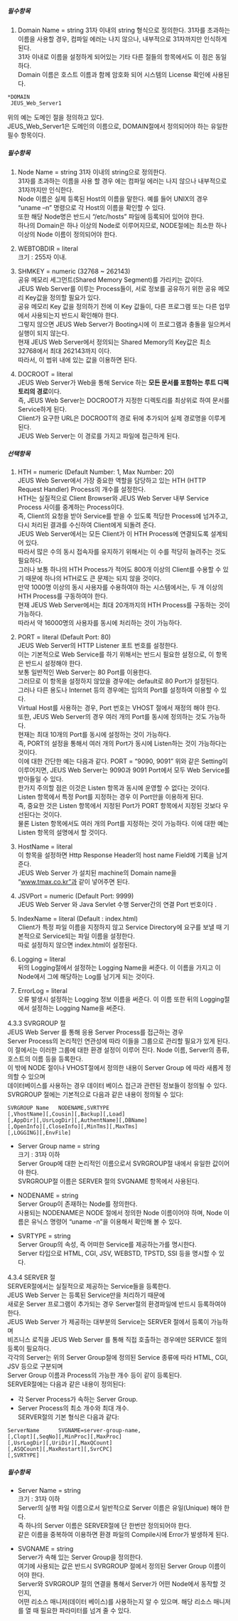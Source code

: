 
##### 필수항목
1)	Domain Name = string
31자 이내의 string 형식으로 정의한다. 31자를 초과하는 이름을 사용할 경우, 컴파일 에러는 나지 않으나, 내부적으로 31자까지만 인식하게 된다.  
31자 이내로 이름을 설정하게 되어있는 기타 다른 절들의  항목에서도 이 점은 동일하다.  
Domain 이름은 호스트 이름과 함께 암호화 되어 시스템의 License 확인에 사용된다.  
~~~
*DOMAIN
 JEUS_Web_Server1
~~~
위의 예는 도메인 절을 정의하고 있다.  
JEUS_Web_Server1은 도메인의 이름으로, DOMAIN절에서 정의되어야 하는 유일한 필수 항목이다.   


##### 필수항목
1)	Node Name = string 31자 이내의 string으로 정의한다.  
31자를 초과하는 이름을 사용 할 경우 에는 컴파일 에러는 나지 않으나 내부적으로 31자까지만 인식한다.  
Node 이름은 실제 등록된 Host의 이름을 말한다. 예를 들어 UNIX의 경우 “uname –n” 명령으로 각 Host의 이름을 확인할 수 있다.   
또한 해당 Node명은 반드시 “/etc/hosts” 파일에 등록되어 있어야 한다.   
하나의 Domain은 하나 이상의 Node로 이루어지므로, NODE절에는 최소한 하나 이상의 Node 이름이 정의되어야 한다.  
2)	WEBTOBDIR = literal  
크기 : 255자 이내.  
3)	SHMKEY = numeric (32768 ~ 262143)  
공유 메모리 세그먼트(Shared Memory Segment)를 가리키는 값이다.  
JEUS Web Server를 이루는 Process들이, 서로 정보를 공유하기 위한 공유 메모리 Key값을 정의할 필요가 있다.  
공유 메모리 Key 값을 정의하기 전에 이 Key 값들이, 다른 프로그램 또는 다른 업무에서 사용되는지 반드시 확인해야 한다.  
그렇지 않으면 JEUS Web Server가 Booting시에 이 프로그램과 충돌을 일으켜서 실행이 되지 않는다.   
현재 JEUS Web Server에서 정의되는 Shared Memory의 Key값은 최소 32768에서 최대 262143까지 이다.  
따라서, 이 범위 내에 있는 값을 이용하면 된다.  

4)	DOCROOT = literal  
JEUS Web Server가 Web을 통해 Service 하는 **모든 문서를 포함하는 루트 디렉토리의 경로**이다.  
즉, JEUS Web Server는 DOCROOT가 지정한 디렉토리를 최상위로 하여 문서를 Service하게 된다.  
Client가 요구한 URL은 DOCROOT의 경로 뒤에 추가되어 실제 경로명을 이루게 된다.   
JEUS Web Server는 이 경로를 가지고 파일에 접근하게 된다.   

##### 선택항목
1)	HTH = numeric	(Default Number: 1, Max Number: 20)  
JEUS Web Server에서 가장 중요한 역할을 담당하고 있는 HTH (HTTP Request Handler) Process의 개수를 설정한다.  
HTH는 실질적으로 Client Browser와 JEUS Web Server 내부 Service Process 사이를 중계하는 Process이다.  
즉, Client의 요청을 받아 Service를 받을 수 있도록 적당한 Process에 넘겨주고, 다시 처리된 결과를 수신하여 Client에게 되돌려 준다.  
JEUS Web Server에서는 모든 Client가 이 HTH Process에 연결되도록 설계되어 있다.  
따라서 많은 수의 동시 접속자를 유지하기 위해서는 이 수를 적당히 늘려주는 것도 필요하다.  
그러나 보통 하나의 HTH Process가 적어도 800개 이상의 Client를 수용할 수 있기 때문에 하나의 HTH로도 큰 문제는 되지 않을 것이다.  
만약 1000명 이상의 동시 사용자를 수용하여야 하는 시스템에서는, 두 개 이상의 HTH Process를 구동하여야 한다.  
현재 JEUS Web Server에서는 최대 20개까지의 HTH Process를 구동하는 것이 가능하다.  
따라서 약 16000명의 사용자를 동시에 처리하는 것이 가능하다.  

2)	PORT = literal	(Default Port: 80)  
JEUS Web Server의 HTTP Listener 포트 번호를 설정한다.  
이는 기본적으로 Web Service를 하기 위해서는 반드시 필요한 설정으로, 이 항목은 반드시 설정해야 한다.  
보통 일반적인 Web Server는 80 Port를 이용한다.  
그러므로 이 항목을 설정하지 않았을 경우에는 default로 80 Port가 설정된다.  
그러나 다른 용도나 Internet 등의 경우에는 임의의 Port를 설정하여 이용할 수 있다.  
Virtual Host를 사용하는 경우, Port 번호는 VHOST 절에서 재정의 해야 한다.  
또한, JEUS Web Server의 경우 여러 개의 Port를 동시에 정의하는 것도 가능하다.  
현재는 최대 10개의 Port를 동시에 설정하는 것이 가능하다.  
즉, PORT의 설정을 통해서 여러 개의 Port가 동시에 Listen하는 것이 가능하다는 것이다.  
이에 대한 간단한 예는 다음과 같다.
PORT = “9090, 9091”
위와 같은 Setting이 이루어지면, JEUS Web Server는 9090과 9091 Port에서 모두 Web Service를 받아들일 수 있다.   
한가지 주의할 점은 이것은 Listen 항목과 동시에 운영할 수 없다는 것이다.  
Listen 항목에서 특정 Port를 지정하는 경우 이 Port만을 이용하게 된다.  
즉, 중요한 것은 Listen 항목에서 지정된 Port가 PORT 항목에서 지정된 것보다 우선된다는 것이다.  
물론 Listen 항목에서도 여러 개의 Port를 지정하는 것이 가능하다. 이에 대한 예는 Listen 항목의 설명에서 할 것이다.  

7)	HostName = literal  
이 항목을 설정하면 Http Response Header의 host name Field에 기록을 남겨준다.  
JEUS Web Server 가 설치된 machine의 Domain name을 “www.tmax.co.kr”과 같이 넣어주면 된다.  

8)	JSVPort = numeric 	(Default Port: 9999)  
JEUS Web Server 와 Java Servlet 수행 Server간의 연결 Port 번호이다 .  

20)	IndexName = literal (Default : index.html)  
Client가 특정 파일 이름을 지정하지 않고 Service Directory에 요구를 보낼 때 기본적으로 Service되는 파일 이름을 설정한다.   
따로 설정하지 않으면 index.html이 설정된다.    

26)	Logging = literal  
뒤의 Logging절에서 설정하는 Logging Name을 써준다. 이 이름을 가지고 이 Node에서 그에 해당하는 Log를 남기게 되는 것이다.  

28)	ErrorLog = literal  
오류 발생시 설정하는 Logging 정보 이름을 써준다. 이 이름 또한 뒤의 Logging절에서 설정하는 Logging Name을 써준다.  

4.3.3	SVRGROUP 절  
JEUS Web Server 를 통해 응용 Server Process를 접근하는 경우  
Server Process의 논리적인 연관성에 따라 이들을 그룹으로 관리할 필요가 있게 된다.  
이 절에서는 이러한 그룹에 대한 환경 설정이 이루어 진다. Node 이름, Server의 종류, 호스트의 이름 등을 등록한다.   
이 밖에 NODE 절이나 VHOST절에서 정의한 내용이 Server Group 에 따라 새롭게 정의할 수 있으며  
데이터베이스를 사용하는 경우 데이터 베이스 접근과 관련된 정보들이 정의될 수 있다.  
SVRGROUP 절에는 기본적으로 다음과 같은 내용이 정의될 수 있다:  
~~~
SVRGROUP Name	NODENAME,SVRTYPE
[,VhostName][,Cousin][,Backup][,Load]
[,AppDir][,UsrLogDir][,AuthentName][,DBName]
[,OpenInfo][,CloseInfo][,MinTms][,MaxTms]
[,LOGGING][,EnvFile]
~~~

 - Server Group name = string  
크기 : 31자 이하  
Server Group에 대한 논리적인 이름으로서 SVRGROUP절 내에서 유일한 값이어야 한다.  
SVRGROUP절 이름은 SERVER 절의 SVGNAME 항목에서 사용된다.  

 - NODENAME = string  
Server Group이 존재하는 Node를 정의한다.  
사용되는 NODENAME은 NODE 절에서 정의한 Node 이름이어야 하며, Node 이름은 유닉스 명령어 “uname -n”을 이용해서 확인해 볼 수 있다.  

- SVRTYPE = string  
Server Group의 속성, 즉 어떠한 Service를 제공하는가를 명시한다.  
Server 타입으로 HTML, CGI, JSV, WEBSTD, TPSTD, SSI 등을 명시할 수 있다.  

4.3.4	SERVER 절  
SERVER절에서는 실질적으로 제공하는 Service들을 등록한다.  
JEUS Web Server 는 등록된 Service만을 처리하기 때문에  
새로운 Server 프로그램이 추가되는 경우 Server절의 환경파일에 반드시 등록하여야 한다.  
JEUS Web Server 가 제공하는 대부분의 Service는 SERVER 절에서 등록이 가능하며  
비즈니스 로직을 JEUS Web Server 를 통해 직접 호출하는 경우에만 SERVICE 절의 등록이 필요하다.  
각각의 Server는 위의 Server Group절에 정의된 Service 종류에 따라 HTML, CGI, JSV 등으로 구분되며  
Server Group 이름과 Process의 가능한 개수 등이 같이 등록된다.   
SERVER절에는 다음과 같은 내용이 정의된다:   

- 각 Server Process가 속하는 Server Group.  
- Server Process의 최소 개수와 최대 개수.  
SERVER절의 기본 형식은 다음과 같다:  
~~~
ServerName		SVGNAME=server-group-name,
[,Clopt][,SeqNo][,MinProc][,MaxProc]
[,UsrLogDir][,UriDir][,MaxQCount]
[,ASQCount][,MaxRestart][,SvrCPC]
[,SVRTYPE]
~~~

##### 필수항목
 - Server Name = string   
크기 :  31자 이하   
Server의 실행 파일 이름으로서 일반적으로 Server 이름은 유일(Unique) 해야 한다.  
즉 하나의 Server 이름은 SERVER절에 단 한번만 정의되어야 한다.  
같은 이름을 중복하여 이용하면 환경 파일의 Compile시에 Error가 발생하게 된다.   


 - SVGNAME = string   
Server가 속해 있는 Server Group을 정의한다.  
여기에 사용되는 값은 반드시 SVRGROUP 절에서 정의된 Server Group 이름이어야 한다.  
Server와 SVRGROUP 절의 연결을 통해서 Server가 어떤 Node에서 동작할 것인지,  
어떤 리소스 매니저(데이터 베이스)를 사용하는지 알 수 있으며. 해당 리소스 매니저를 열 때 필요한 파라미터를 넘겨 줄 수 있다.  
